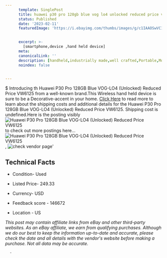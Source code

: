```yaml
---
      template: SinglePost
      title: huawei p30 pro 128gb blue vog lo4 unlocked reduced price vw6125
      status: Published
      date: '2023-02-11'
      featuredImage: 'https://i.ebayimg.com/thumbs/images/g/c1IAAOSwVC1j5Bya/s-l225.jpg'
       

      excerpt: >-
        [smartphone,device ,hand held device]
      meta:
      canonicalLink: ''
      description: [handheld,industrially made,well crafted,Portable,Mobile,Compact,Convenient,Lightweight,Maneuverable,Man-portable,Miniature,Carriable,Hand-held,Light,Holdable,Transportable,Mobile device,Pocket-sized,On-the-go,Wireless,Cordless,Compact size,Convenient size, smartphone,device ,hand held device]
      noindex: false
      

---
```

$
      Introducing th Huawei P30 Pro 128GB Blue VOG-LO4 (Unlocked) Reduced Price VW6125 from a well-known brand.This Wireless hand held device is sure to be a Decorative-accent in your home. [Click Here](https://www.ebay.com/itm/275674635254?hash=item402f7d1bf6%3Ag%3Ac1IAAOSwVC1j5Bya&mkevt=1&mkcid=1&mkrid=711-53200-19255-0&campid=%253CePNCampaignId%253E&customid=%253CreferenceId%253E&toolid=10049) to read more to learn about the shipping costs and additional details for the Huawei P30 Pro 128GB Blue VOG-LO4 (Unlocked) Reduced Price VW6125. Shipping cost is undefined.Here is the posting visibly ![Huawei P30 Pro 128GB Blue VOG-LO4 (Unlocked) Reduced Price VW6125](https://i.ebayimg.com/thumbs/images/g/c1IAAOSwVC1j5Bya/s-l225.jpg) to check out more postings here... ![Huawei P30 Pro 128GB Blue VOG-LO4 (Unlocked) Reduced Price VW6125](https://i.ebayimg.com/images/g/c1IAAOSwVC1j5Bya/s-l1600.jpg), ![check vendor page](https://origin-galleryplus.ebayimg.com/ws/web/275674635254_2_0_1/225x225.jpg,https://origin-galleryplus.ebayimg.com/ws/web/275674635254_3_0_1/225x225.jpg,https://origin-galleryplus.ebayimg.com/ws/web/275674635254_4_0_1/225x225.jpg,https://origin-galleryplus.ebayimg.com/ws/web/275674635254_5_0_1/225x225.jpg,https://origin-galleryplus.ebayimg.com/ws/web/275674635254_6_0_1/225x225.jpg,https://origin-galleryplus.ebayimg.com/ws/web/275674635254_7_0_1/225x225.jpg,https://origin-galleryplus.ebayimg.com/ws/web/275674635254_8_0_1/225x225.jpg,https://origin-galleryplus.ebayimg.com/ws/web/275674635254_9_0_1/225x225.jpg,https://origin-galleryplus.ebayimg.com/ws/web/275674635254_10_0_1/225x225.jpg)'

      

 ## Technical Facts 



     
      

 - Condition- Used 


      

 - Listed Price- 249.33 


      

 - Currency- USD 


      

 - Feedback score - 146672 


      

 - Location - US 


      
      

 *_This post may contain affiliate links from eBay and other third-party websites. As an eBay affiliate, we earn from qualifying purchases. Although we do our best to keep the information up-to-date and accurate, please check the date and all details with the vendor's website before making a purchase. Not all data may be accurate._*




      -
